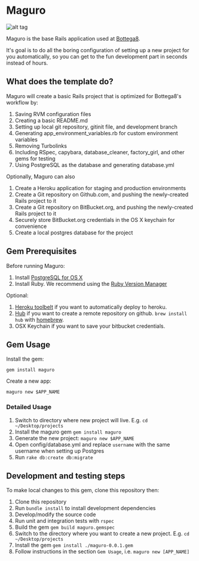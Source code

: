 # Maguro

![alt tag](http://hajimefurukawa.com/random/img/maguro_sushi.jpg)

Maguro is the base Rails application used at [Bottega8](http://www.bottega8.com/).

It's goal is to do all the boring configuration of setting up a new project for you automatically,
so you can get to the fun development part in seconds instead of hours.

## What does the template do?

Maguro will create a basic Rails project that is optimized for Bottega8's workflow by:

1. Saving RVM configuration files
1. Creating a basic README.md
1. Setting up local git repository, gitinit file, and development branch
1. Generating app_environment_variables.rb for custom environment variables
1. Removing Turbolinks
1. Including RSpec, capybara, database_cleaner, factory_girl, and other gems for testing
1. Using PostgreSQL as the database and generating database.yml

Optionally, Maguro can also

1. Create a Heroku application for staging and production environments
1. Create a Git repository on Github.com, and pushing the newly-created Rails project to it
1. Create a Git repository on BitBucket.org, and pushing the newly-created Rails project to it
1. Securely store BitBucket.org credentials in the OS X keychain for convenience
1. Create a local postgres database for the project

## Gem Prerequisites

Before running Maguro:

1. Install [PostgreSQL for OS X](http://www.postgresql.org/download/macosx/)
1. Install Ruby. We recommend using the [Ruby Version Manager](http://rvm.io/rvm/install)


Optional:

1. [Heroku toolbelt](https://toolbelt.heroku.com/) if you want to automatically deploy to heroku.
1. [Hub](https://github.com/github/hub) if you want to create a remote repository on github.
`brew install hub` with [homebrew](http://brew.sh/).
1. OSX Keychain if you want to save your bitbucket credentials.

## Gem Usage

Install the gem:

`gem install maguro`

Create a new app:

`maguro new $APP_NAME`

### Detailed Usage

1. Switch to directory where new project will live. E.g. `cd ~/Desktop/projects`
1. Install the maguro gem `gem install maguro`
1. Generate the new project: `maguro new $APP_NAME`
1. Open config/database.yml and replace `username` with the same username when setting up Postgres
1. Run `rake db:create db:migrate`


## Development and testing steps

To make local changes to this gem, clone this repository then:

1. Clone this repository
1. Run `bundle install` to install development dependencies
1. Develop/modify the source code
1. Run unit and integration tests with `rspec`
1. Build the gem `gem build maguro.gemspec`
1. Switch to the directory where you want to create a new project. E.g. `cd ~/Desktop/projects`
1. Install the gem `gem install ./maguro-0.0.1.gem`
1. Follow instructions in the section `Gem Usage`, i.e. `maguro new [APP_NAME]`


